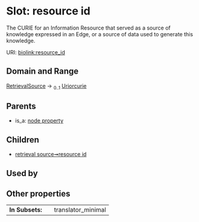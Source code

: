 
# Slot: resource id


The CURIE for an Information Resource that served as a source of knowledge expressed in an Edge, or a source of data used to generate this knowledge.

URI: [biolink:resource_id](https://w3id.org/biolink/vocab/resource_id)


## Domain and Range

[RetrievalSource](RetrievalSource.md) &#8594;  <sub>0..1</sub> [Uriorcurie](types/Uriorcurie.md)

## Parents

 *  is_a: [node property](node_property.md)

## Children

 *  [retrieval source➞resource id](retrieval_source_resource_id.md)

## Used by


## Other properties

|  |  |  |
| --- | --- | --- |
| **In Subsets:** | | translator_minimal |

